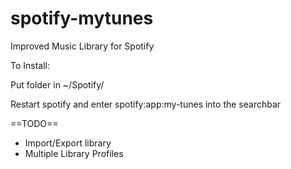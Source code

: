 spotify-mytunes
===============

Improved Music Library for Spotify

To Install:

Put folder in ~/Spotify/

Restart spotify and enter spotify:app:my-tunes into the searchbar

==TODO==

- Import/Export library
- Multiple Library Profiles
